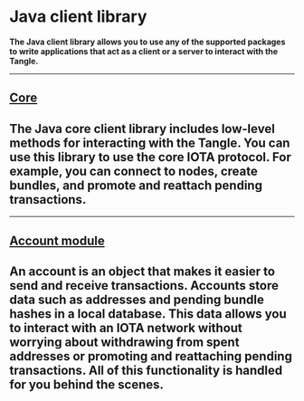 # Java client library

**The Java client library allows you to use any of the supported packages to write applications that act as a client or a server to interact with the Tangle.**

-------------------------
<!---![Core](../images/core.png)--->
## [Core](../core/introduction/overview.md)
The Java core client library includes low-level methods for interacting with the Tangle. You can use this library to use the core IOTA protocol. For example, you can connect to nodes, create bundles, and promote and reattach pending transactions.
-------------------------

-------------------------
<!---![Account module](../images/acccount.png)--->
## [Account module](../account-module/introduction/overview.md)
An account is an object that makes it easier to send and receive transactions. Accounts store data such as addresses and pending bundle hashes in a local database. This data allows you to interact with an IOTA network without worrying about withdrawing from spent addresses or promoting and reattaching pending transactions. All of this functionality is handled for you behind the scenes.
-------------------------